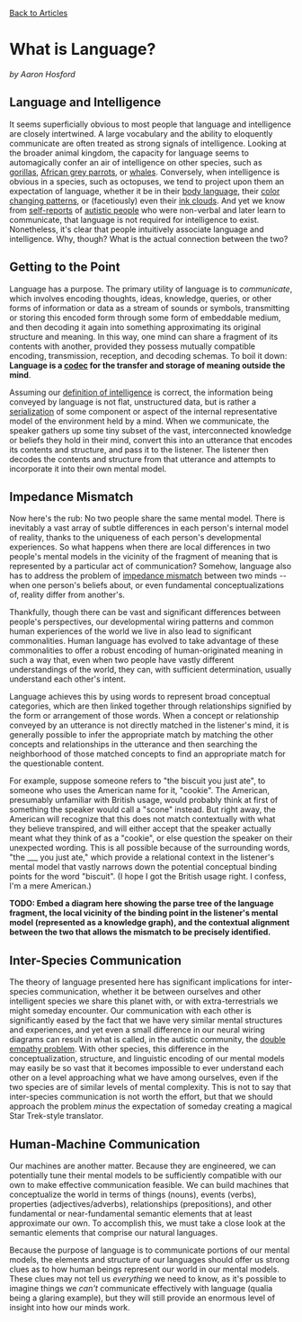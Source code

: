 [Back to Articles](../README.md#articles)


# What is Language?

*by Aaron Hosford*

## Language and Intelligence

It seems superficially obvious to most people that language and intelligence
are closely intertwined. A large vocabulary and the ability to eloquently
communicate are often treated as strong signals of intelligence. Looking at
the broader animal kingdom, the capacity for language seems to automagically 
confer an air of intelligence on other species, such as [gorillas], [African
grey parrots], or [whales]. Conversely, when intelligence is obvious in a
species, such as octopuses, we tend to project upon them an expectation of
language, whether it be in their [body language], their [color changing
patterns], or (facetiously) even their [ink clouds]. And yet we know from
[self-reports] of [autistic people] who were non-verbal and later learn to 
communicate, that language is not required for intelligence to exist. 
Nonetheless, it's clear that people intuitively associate language and 
intelligence. Why, though? What is the actual connection between the two?

## Getting to the Point

Language has a purpose. The primary utility of language is to *communicate*, 
which involves encoding thoughts, ideas, knowledge, queries, or other forms 
of information or data as a stream of sounds or symbols, transmitting or
storing this encoded form through some form of embeddable medium, and then
decoding it again into something approximating its original structure and 
meaning. In this way, one mind can share a fragment of its contents with 
another, provided they possess mutually compatible encoding, transmission,
reception, and decoding schemas. To boil it down: **Language is a [codec] 
for the transfer and storage of meaning outside the mind**.

Assuming our [definition of intelligence] is correct, the information
being conveyed by language is not flat, unstructured data, but is rather
a [serialization] of some component or aspect of the internal 
representative model of the environment held by a mind. When we 
communicate, the speaker gathers up some tiny subset of the vast, 
interconnected knowledge or beliefs they hold in their mind, convert this
into an utterance that encodes its contents and structure, and pass 
it to the listener. The listener then decodes the contents and structure
from that utterance and attempts to incorporate it into their own mental
model.

## Impedance Mismatch

Now here's the rub: No two people share the same mental model. There is
inevitably a vast array of subtle differences in each person's internal
model of reality, thanks to the uniqueness of each person's developmental
experiences. So what happens when there are local differences in two 
people's mental models in the vicinity of the fragment of meaning that
is represented by a particular act of communication? Somehow, language
also has to address the problem of [impedance mismatch] between two
minds -- when one person's beliefs about, or even fundamental 
conceptualizations of, reality differ from another's.

Thankfully, though there can be vast and significant differences between
people's perspectives, our developmental wiring patterns and common human 
experiences of the world we live in also lead to significant commonalities.
Human language has evolved to take advantage of these commonalities to offer 
a robust encoding of human-originated meaning in such a way that, even when
two people have vastly different understandings of the world, they can,
with sufficient determination, usually understand each other's intent.

Language achieves this by using words to represent broad conceptual 
categories, which are then linked together through relationships signified 
by the form or arrangement of those words. When a concept or relationship
conveyed by an utterance is not directly matched in the listener's mind,
it is generally possible to infer the appropriate match by matching the
other concepts and relationships in the utterance and then searching the
neighborhood of those matched concepts to find an appropriate match for
the questionable content.

For example, suppose someone refers to "the biscuit you just ate", to 
someone who uses the American name for it, "cookie". The American, 
presumably unfamiliar with British usage, would probably think 
at first of something the speaker would call a "scone" instead. But
right away, the American will recognize that this does not match 
contextually with what they believe transpired, and will either 
accept that the speaker actually meant what they think of as a "cookie", 
or else question the speaker on their unexpected wording. This is all
possible because of the surrounding words, "the ___ you just ate,"
which provide a relational context in the listener's mental model
that vastly narrows down the potential conceptual binding points for 
the word "biscuit". (I hope I got the British usage right. I confess, 
I'm a mere American.)

**TODO: Embed a diagram here showing the parse tree of the language
fragment, the local vicinity of the binding point in the listener's
mental model (represented as a knowledge graph), and the contextual
alignment between the two that allows the mismatch to be precisely
identified.**

## Inter-Species Communication

The theory of language presented here has significant implications
for inter-species communication, whether it be between ourselves
and other intelligent species we share this planet with, or with
extra-terrestrials we might someday encounter. Our communication
with each other is significantly eased by the fact that we have
very similar mental structures and experiences, and yet even a
small difference in our neural wiring diagrams can result in what
is called, in the autistic community, the [double empathy problem].
With other species, this difference in the conceptualization,
structure, and linguistic encoding of our mental models may 
easily be so vast that it becomes impossible to ever understand 
each other on a level approaching what we have among ourselves, 
even if the two species are of similar levels of mental
complexity. This is not to say that inter-species communication
is not worth the effort, but that we should approach the
problem *minus* the expectation of someday creating a magical
Star Trek-style translator. 

## Human-Machine Communication

Our machines are another matter. Because they are engineered,
we can potentially tune their mental models to be sufficiently 
compatible with our own to make effective communication feasible.
We can build machines that conceptualize the world in terms of
things (nouns), events (verbs), properties (adjectives/adverbs), 
relationships (prepositions), and other fundamental or near-fundamental 
semantic elements that at least approximate our own. To accomplish
this, we must take a close look at the semantic elements that
comprise our natural languages.

Because the purpose of language is to communicate portions of our 
mental models, the elements and structure of our languages should 
offer us strong clues as to how human beings represent our world in 
our mental models. These clues may not tell us *everything* we need 
to know, as it's possible to imagine things we *can't* communicate 
effectively with language (qualia being a glaring example), but they 
will still provide an enormous level of insight into how our minds 
work.




[gorillas]: 
https://en.wikipedia.org/wiki/Great_ape_language

[African grey parrots]: 
https://en.wikipedia.org/wiki/Alex_(parrot)

[whales]: 
https://www.nationalgeographic.com/animals/article/scientists-plan-to-use-ai-to-try-to-decode-the-language-of-whales

[body language]:
https://www.newscientist.com/article/2075556-octopuses-resolve-conflicts-with-many-armed-body-language/

[color changing patterns]:
https://qz.com/908695/squid-speak-a-unique-undeciphered-language-using-their-skin/

[ink clouds]: 
http://www.northofreality.com/tales/2016/12/27/octopus-language

[self-reports]:
https://lithub.com/a-first-hand-account-of-severe-autism/

[autistic people]:
https://www.verywellmind.com/should-you-say-person-with-autism-or-autistic-person-5235429#toc-identity-first-vs-person-first-language-and-autism

[codec]:
https://en.wikipedia.org/wiki/Codec

[definition of intelligence]:
AnInformalDefinitionOfIntelligence.md

[serialization]:
https://en.wikipedia.org/wiki/Serialization

[impedance mismatch]:
https://en.wikipedia.org/wiki/Object%E2%80%93relational_impedance_mismatch

[double empathy problem]:
https://www.spectrumnews.org/news/double-empathy-explained/
